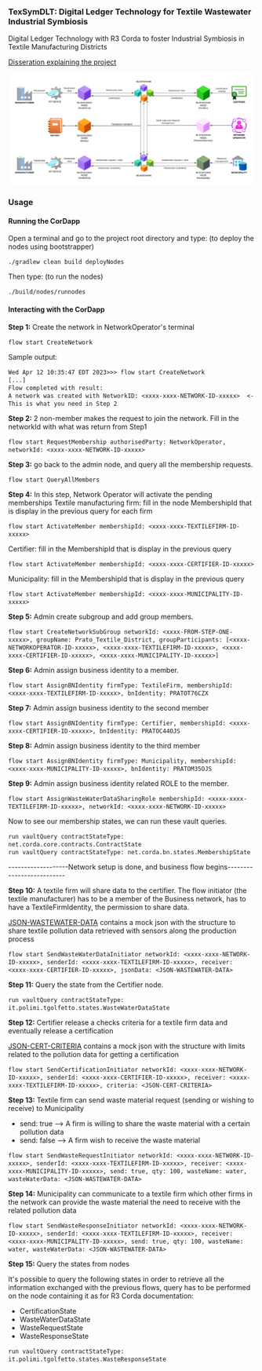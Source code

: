 ### TexSymDLT: Digital Ledger Technology for Textile Wastewater Industrial Symbiosis
Digital Ledger Technology with R3 Corda to foster Industrial Symbiosis in Textile Manufacturing Districts

[Disseration explaining the project](https://github.com/tgolfetto/textile-sym-dlt/blob/main/Tesi___Golfetto_Thomas%20(11).pdf)

![Screenshot](TexSymDLT.png)

### Usage

#### Running the CorDapp

Open a terminal and go to the project root directory and type: (to deploy the nodes using bootstrapper)
```
./gradlew clean build deployNodes
```
Then type: (to run the nodes)
```
./build/nodes/runnodes
```
#### Interacting with the CorDapp

**Step 1:** Create the network in NetworkOperator's terminal
```
flow start CreateNetwork
```
Sample output:
```
Wed Apr 12 10:35:47 EDT 2023>>> flow start CreateNetwork
[...]
Flow completed with result: 
A network was created with NetworkID: <xxxx-xxxx-NETWORK-ID-xxxxx>  <- This is what you need in Step 2
```
**Step 2:** 2 non-member makes the request to join the network. Fill in the networkId with what was return from Step1
```
flow start RequestMembership authorisedParty: NetworkOperator, networkId: <xxxx-xxxx-NETWORK-ID-xxxxx>
```
**Step 3:** go back to the admin node, and query all the membership requests.
```
flow start QueryAllMembers
```
**Step 4:** In this step, Network Operator will activate the pending memberships
Textile manufacturing firm: fill in the node MembershipId that is display in the previous query for each firm
```
flow start ActivateMember membershipId: <xxxx-xxxx-TEXTILEFIRM-ID-xxxxx>
```
Certifier: fill in the MembershipId that is display in the previous query
```
flow start ActivateMember membershipId: <xxxx-xxxx-CERTIFIER-ID-xxxxx>
```
Municipality: fill in the MembershipId that is display in the previous query
```
flow start ActivateMember membershipId: <xxxx-xxxx-MUNICIPALITY-ID-xxxxx>
```

**Step 5:** Admin create subgroup and add group members.
```
flow start CreateNetworkSubGroup networkId: <xxxx-FROM-STEP-ONE-xxxxx>, groupName: Prato_Textile_District, groupParticipants: [<xxxx-NETWORKOPERATOR-ID-xxxxx>, <xxxx-xxxx-TEXTILEFIRM-ID-xxxxx>, <xxxx-xxxx-CERTIFIER-ID-xxxxx>, <xxxx-xxxx-MUNICIPALITY-ID-xxxxx>]
```
**Step 6:** Admin assign business identity to a member.
```
flow start AssignBNIdentity firmType: TextileFirm, membershipId: <xxxx-xxxx-TEXTILEFIRM-ID-xxxxx>, bnIdentity: PRATOT76CZX
```
**Step 7:** Admin assign business identity to the second member
```
flow start AssignBNIdentity firmType: Certifier, membershipId: <xxxx-xxxx-CERTIFIER-ID-xxxxx>, bnIdentity: PRATOC44OJS
```
**Step 8:** Admin assign business identity to the third member
```
flow start AssignBNIdentity firmType: Municipality, membershipId: <xxxx-xxxx-MUNICIPALITY-ID-xxxxx>, bnIdentity: PRATOM35OJS
```
**Step 9:** Admin assign business identity related ROLE to the member.
```
flow start AssignWasteWaterDataSharingRole membershipId: <xxxx-xxxx-TEXTILEFIRM-ID-xxxxx>, networkId: <xxxx-xxxx-NETWORK-ID-xxxxx>
```
Now to see our membership states, we can run these vault queries.
```
run vaultQuery contractStateType: net.corda.core.contracts.ContractState
run vaultQuery contractStateType: net.corda.bn.states.MembershipState
```
-------------------Network setup is done, and business flow begins--------------------------

**Step 10:** A textile firm will share data to the certifier. The flow initiator (the textile manufacturer) has to be a member of the Business network, has to have a TextileFirmIdentity, the permission to share data.

[JSON-WASTEWATER-DATA](https://github.com/tgolfetto/textile-sym-dlt/blob/main/workflows/src/test/java/it/polimi/tgolfetto/WASTEWATER_DATA_MOCK.json) contains a mock json with the structure to share textile pollution data retrieved with sensors along the production process
```
flow start SendWasteWaterDataInitiator networkId: <xxxx-xxxx-NETWORK-ID-xxxxx>, senderId: <xxxx-xxxx-TEXTILEFIRM-ID-xxxxx>, receiver: <xxxx-xxxx-CERTIFIER-ID-xxxxx>, jsonData: <JSON-WASTEWATER-DATA>
```
**Step 11:** Query the state from the Certifier node.
```
run vaultQuery contractStateType: it.polimi.tgolfetto.states.WasteWaterDataState
```
**Step 12:** Certifier release a checks criteria for a textile firm data and eventually release a certification

[JSON-CERT-CRITERIA](https://github.com/tgolfetto/textile-sym-dlt/blob/main/workflows/src/test/java/it/polimi/tgolfetto/CERTIFICATION_CRITERIA_MOCK.json) contains a mock json with the structure with limits related to the pollution data for getting a certification
```
flow start SendCertificationInitiator networkId: <xxxx-xxxx-NETWORK-ID-xxxxx>, senderId: <xxxx-xxxx-CERTIFIER-ID-xxxxx>, receiver: <xxxx-xxxx-TEXTILEFIRM-ID-xxxxx>, criteria: <JSON-CERT-CRITERIA>
```

**Step 13:** Textile firm can send waste material request (sending or wishing to receive) to Municipality

- send: true --> A firm is willing to share the waste material with a certain pollution data
- send: false --> A firm wish to receive the waste material 

```
flow start SendWasteRequestInitiator networkId: <xxxx-xxxx-NETWORK-ID-xxxxx>, senderId: <xxxx-xxxx-TEXTILEFIRM-ID-xxxxx>, receiver: <xxxx-xxxx-MUNICIPALITY-ID-xxxxx>, send: true, qty: 100, wasteName: water, wasteWaterData: <JSON-WASTEWATER-DATA>
```

**Step 14:** Municipality can communicate to a textile firm which other firms in the network can provide the waste material the need to receive with the related pollution data

```
flow start SendWasteResponseInitiator networkId: <xxxx-xxxx-NETWORK-ID-xxxxx>, senderId: <xxxx-xxxx-TEXTILEFIRM-ID-xxxxx>, receiver: <xxxx-xxxx-MUNICIPALITY-ID-xxxxx>, send: true, qty: 100, wasteName: water, wasteWaterData: <JSON-WASTEWATER-DATA>
```
**Step 15:** Query the states from nodes

It's possible to query the following states in order to retrieve all the information exchanged with the previous flows, query has to be performed on the node containing it as for R3 Corda documentation:
- CertificationState
- WasteWaterDataState
- WasteRequestState
- WasteResponseState
```
run vaultQuery contractStateType: it.polimi.tgolfetto.states.WasteResponseState
```
